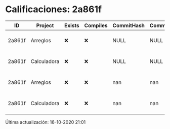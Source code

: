 # Calificaciones: 2a861f
|ID|Project|Exists|Compiles|CommitHash|CommitDate|CheckDate|Comments|
|-|-|-|-|-|-|-|-|
|2a861f|Arreglos|❌|❌|NULL|NULL|16-10-2020 21:01:23|No se encontró el archivo en PracticasComputacionI/Arreglos/Arreglos.cpp|
|2a861f|Calculadora|❌|❌|NULL|NULL|16-10-2020 21:01:21|No se encontró el archivo en PracticasComputacionI/Calculadora/Calculadora.cpp|
|2a861f|Arreglos|❌|❌|nan|nan|15-10-2020 21:24:04|No se encontró el archivo en PracticasComputacionI/Arreglos/Arreglos.cpp|
|2a861f|Calculadora|❌|❌|nan|nan|15-10-2020 21:24:03|No se encontró el archivo en PracticasComputacionI/Calculadora/Calculadora.cpp|

Última actualización: 16-10-2020 21:01